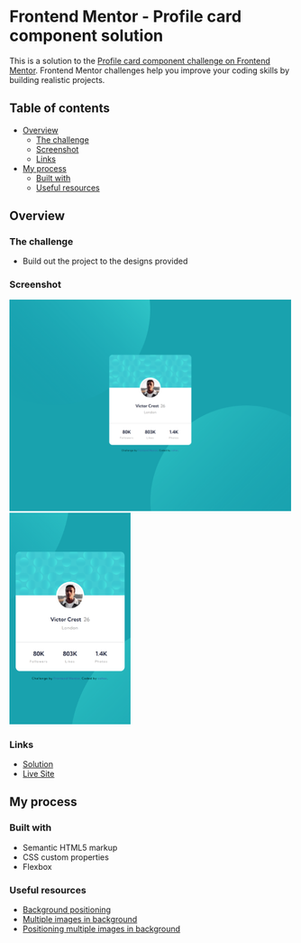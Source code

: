 # Frontend Mentor - Profile card component solution

This is a solution to the [Profile card component challenge on Frontend Mentor](https://www.frontendmentor.io/challenges/profile-card-component-cfArpWshJ). Frontend Mentor challenges help you improve your coding skills by building realistic projects. 

## Table of contents

- [Overview](#overview)
  - [The challenge](#the-challenge)
  - [Screenshot](#screenshot)
  - [Links](#links)
- [My process](#my-process)
  - [Built with](#built-with)
  - [Useful resources](#useful-resources)


## Overview

### The challenge

- Build out the project to the designs provided

### Screenshot

<img src="./screenshots/profile-card-desktop.png" width=500>
<img src="./screenshots/profile-card-mobile.png" height=375>

### Links

- [Solution](https://www.frontendmentor.io/solutions/profile-card-PtAqPml7Vg)
- [Live Site](https://cohoc.github.io/frontendmentor/profile-card-component-main/)

## My process

### Built with

- Semantic HTML5 markup
- CSS custom properties
- Flexbox

### Useful resources

- [Background positioning](https://developer.mozilla.org/en-US/docs/Web/CSS/background-position)
- [Multiple images in background](https://www.w3schools.com/css/css3_backgrounds.asp)
- [Positioning multiple images in background](https://www.w3schools.com/css/css3_backgrounds.asp)